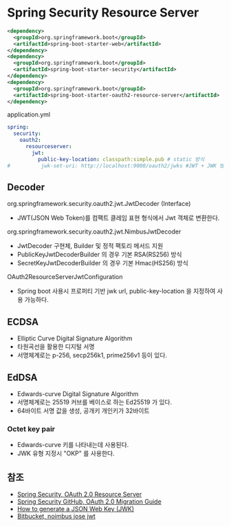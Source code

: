 # Spring Security Resource Server

```xml
<dependency>
  <groupId>org.springframework.boot</groupId>
  <artifactId>spring-boot-starter-web</artifactId>
</dependency>
<dependency>
  <groupId>org.springframework.boot</groupId>
  <artifactId>spring-boot-starter-security</artifactId>
</dependency>
<dependency>
  <groupId>org.springframework.boot</groupId>
  <artifactId>spring-boot-starter-oauth2-resource-server</artifactId>
</dependency>
```

application.yml
```yaml
spring:
  security:
    oauth2:
      resourceserver:
        jwt:
          public-key-location: classpath:simple.pub # static 방식
#          jwk-set-uri: http://localhost:9000/oauth2/jwks #JWT + JWK 방식
```

## Decoder
org.springframework.security.oauth2.jwt.JwtDecoder (Interface)
- JWT(JSON Web Token)를 컴팩트 클레임 표현 형식에서 Jwt 객체로 변환한다.

org.springframework.security.oauth2.jwt.NimbusJwtDecoder
- JwtDecoder 구현체, Builder 및 정적 팩토리 메서드 지원
- PublicKeyJwtDecoderBuilder 의 경우 기본 RSA(RS256) 방식
- SecretKeyJwtDecoderBuilder 의 경우 기본 Hmac(HS256) 방식

OAuth2ResourceServerJwtConfiguration
- Spring boot 사용시 프로퍼티 기반 jwk url, public-key-location 을 지정하여 사용 가능하다.

## ECDSA

- Elliptic Curve Digital Signature Algorithm
- 타원곡선을 활용한 디지털 서명
- 서명체계로는 p-256, secp256k1, prime256v1 등이 있다.

## EdDSA

- Edwards-curve Digital Signature Algorithm
- 서명체계로는 25519 커브를 베이스로 하는 Ed25519 가 있다.
- 64바이트 서명 값을 생성, 공개키 개인키가 32바이트

### Octet key pair

- Edwards-curve 키를 나타내는데 사용된다.
- JWK 유형 지정시 "OKP" 를 사용한다.

## 참조
- [Spring Security, OAuth 2.0 Resource Server](https://docs.spring.io/spring-security/reference/servlet/oauth2/resource-server/index.html)
- [Spring Security GitHub, OAuth 2.0 Migration Guide](https://github.com/spring-projects/spring-security/wiki/OAuth-2.0-Migration-Guide)
- [How to generate a JSON Web Key (JWK)](https://connect2id.com/products/nimbus-jose-jwt/examples/jwk-generation)
- [Bitbucket, noimbus jose jwt](https://bitbucket.org/connect2id/nimbus-jose-jwt/src/master/)
